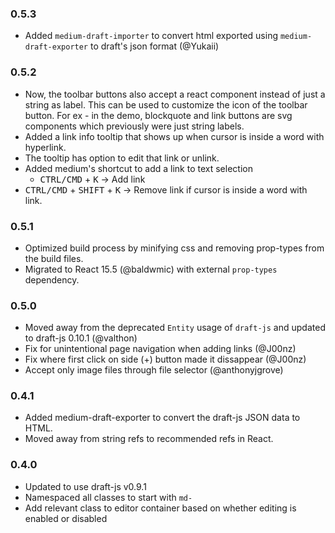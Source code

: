 ### 0.5.3

- Added `medium-draft-importer` to convert html exported using `medium-draft-exporter` to draft's json format (@Yukaii)

### 0.5.2

- Now, the toolbar buttons also accept a react component instead of just a string as label.
  This can be used to customize the icon of the toolbar button. For ex - in the
  demo, blockquote and link buttons are svg components which previously were
  just string labels.
- Added a link info tooltip that shows up when cursor is inside a word with hyperlink.
- The tooltip has option to edit that link or unlink.
- Added medium's shortcut to add a link to text selection
    - <kbd>CTRL/CMD</kbd> + <kbd>K</kbd> -> Add link
- <kbd>CTRL/CMD</kbd> + <kbd>SHIFT</kbd> + <kbd>K</kbd> -> Remove link if cursor is inside a word with link.

### 0.5.1

- Optimized build process by minifying css and removing prop-types from the build files.
- Migrated to React 15.5 (@baldwmic) with external `prop-types` dependency.

### 0.5.0

- Moved away from the deprecated `Entity` usage of `draft-js` and updated to draft-js 0.10.1 (@valthon)
- Fix for unintentional page navigation when adding links (@J00nz)
- Fix where first click on side (+) button made it dissappear (@J00nz)
- Accept only image files through file selector (@anthonyjgrove)

### 0.4.1

- Added medium-draft-exporter to convert the draft-js JSON data to HTML.
- Moved away from string refs to recommended refs in React.

### 0.4.0

- Updated to use draft-js v0.9.1
- Namespaced all classes to start with `md-`
- Add relevant class to editor container based on whether editing is enabled or disabled
